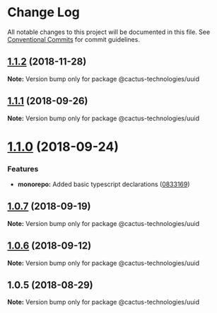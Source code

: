 # Change Log

All notable changes to this project will be documented in this file.
See [Conventional Commits](https://conventionalcommits.org) for commit guidelines.

## [1.1.2](http://cactus-bk@dev.azure.com:cactus-bk/cactus-tools/_git/utils-monorepo/compare/@cactus-technologies/uuid@1.1.1...@cactus-technologies/uuid@1.1.2) (2018-11-28)

**Note:** Version bump only for package @cactus-technologies/uuid

<a name="1.1.1"></a>

## [1.1.1](https://github.com/CactusTechnologies/cactus-utils/compare/@cactus-technologies/uuid@1.1.0...@cactus-technologies/uuid@1.1.1) (2018-09-26)

**Note:** Version bump only for package @cactus-technologies/uuid

<a name="1.1.0"></a>

# [1.1.0](https://github.com/CactusTechnologies/cactus-utils/compare/@cactus-technologies/uuid@1.0.7...@cactus-technologies/uuid@1.1.0) (2018-09-24)

### Features

-   **monorepo:** Added basic typescript declarations ([0833169](https://github.com/CactusTechnologies/cactus-utils/commit/0833169))

<a name="1.0.7"></a>

## [1.0.7](https://github.com/CactusTechnologies/cactus-utils/compare/@cactus-technologies/uuid@1.0.6...@cactus-technologies/uuid@1.0.7) (2018-09-19)

**Note:** Version bump only for package @cactus-technologies/uuid

<a name="1.0.6"></a>

## [1.0.6](https://github.com/CactusTechnologies/cactus-utils/compare/@cactus-technologies/uuid@1.0.5...@cactus-technologies/uuid@1.0.6) (2018-09-12)

**Note:** Version bump only for package @cactus-technologies/uuid

<a name="1.0.5"></a>

## 1.0.5 (2018-08-29)

**Note:** Version bump only for package @cactus-technologies/uuid
